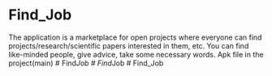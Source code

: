 # Find_Job
The application is a marketplace for open projects where everyone can find projects/research/scientific papers interested in them, etc. You can find like-minded people, give advice, take some necessary words.
Apk file in the project(main)
#   F i n d _ J o b 
 
 #   F i n d _ J o b 
 
 #   F i n d _ J o b 
 
 
